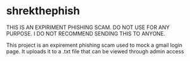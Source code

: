 # shrekthephish
THIS IS AN EXPIRIMENT PHISHING SCAM. DO NOT USE FOR ANY PURPOSE.
I DO NOT RECOMMEND SENDING THIS TO ANYONE.

This project is an expirement phishing scam used to mock a gmail login page. It uploads it to a .txt file that can be viewed through admin access
